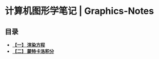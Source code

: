 # 计算机图形学笔记 | Graphics-Notes
## 目录
- **[ 【一】 渲染方程](https://github.com/breeze028/Graphics-Notes/blob/main/(1)The-Rendering-Equation/README.md)**
- **[ 【二】 蒙特卡洛积分](https://github.com/breeze028/Graphics-Notes/blob/main/(2)Monte-Carlo-Integration/README.md)**
